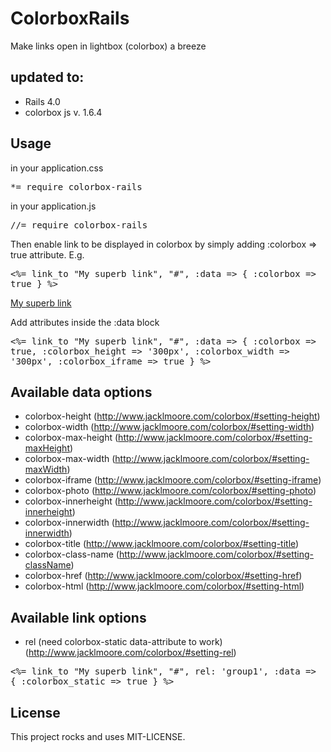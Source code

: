 # ColorboxRails

Make links open in lightbox (colorbox) a breeze

##  updated to:
* Rails 4.0
* colorbox js v. 1.6.4

##  Usage

in your application.css

<tt> *= require colorbox-rails</tt>

in your application.js

<tt>//= require colorbox-rails</tt>


Then enable link to be displayed in colorbox by simply adding :colorbox => true attribute. E.g.

<tt><%= link_to "My superb link", "#", :data => { :colorbox => true } %></tt>

<a href="#" data-colorbox="true">My superb link</a>

Add attributes inside the :data block

<tt><%= link_to "My superb link", "#", :data => { :colorbox => true, :colorbox_height => '300px', :colorbox_width => '300px', :colorbox_iframe => true } %></tt>

## Available data options

* colorbox-height (http://www.jacklmoore.com/colorbox/#setting-height)
* colorbox-width (http://www.jacklmoore.com/colorbox/#setting-width)
* colorbox-max-height (http://www.jacklmoore.com/colorbox/#setting-maxHeight)
* colorbox-max-width (http://www.jacklmoore.com/colorbox/#setting-maxWidth)
* colorbox-iframe (http://www.jacklmoore.com/colorbox/#setting-iframe)
* colorbox-photo (http://www.jacklmoore.com/colorbox/#setting-photo)
* colorbox-innerheight (http://www.jacklmoore.com/colorbox/#setting-innerheight)
* colorbox-innerwidth (http://www.jacklmoore.com/colorbox/#setting-innerwidth)
* colorbox-title (http://www.jacklmoore.com/colorbox/#setting-title)
* colorbox-class-name (http://www.jacklmoore.com/colorbox/#setting-className)
* colorbox-href (http://www.jacklmoore.com/colorbox/#setting-href)
* colorbox-html (http://www.jacklmoore.com/colorbox/#setting-html)

## Available link options

* rel (need colorbox-static data-attribute to work) (http://www.jacklmoore.com/colorbox/#setting-rel)

<tt><%= link_to "My superb link", "#", rel: 'group1', :data => { :colorbox_static => true } %></tt>

## License

This project rocks and uses MIT-LICENSE.
